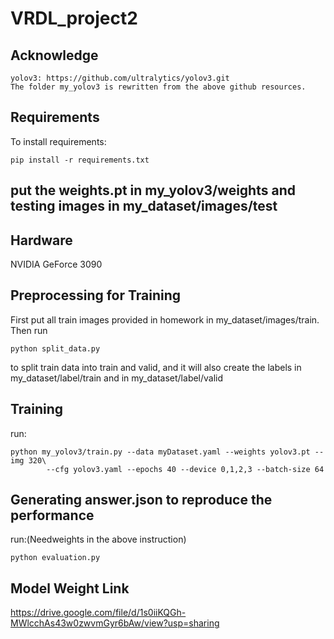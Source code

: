 # VRDL_project2


## Acknowledge
```
yolov3: https://github.com/ultralytics/yolov3.git
The folder my_yolov3 is rewritten from the above github resources.
```

## Requirements

To install requirements:

```setup
pip install -r requirements.txt

```

## put the weights.pt in my_yolov3/weights and testing images in my_dataset/images/test

## Hardware

NVIDIA GeForce 3090

## Preprocessing for Training


First put all train images provided in homework in my_dataset/images/train. Then run
```
python split_data.py
```
to split train data into train and valid, and it will also create the labels in my_dataset/label/train and in my_dataset/label/valid


## Training
run:

```
python my_yolov3/train.py --data myDataset.yaml --weights yolov3.pt --img 320\
        --cfg yolov3.yaml --epochs 40 --device 0,1,2,3 --batch-size 64
```

## Generating answer.json to reproduce the performance

run:(Needweights in the above instruction)

```
python evaluation.py
```
## Model Weight Link
https://drive.google.com/file/d/1s0iiKQGh-MWlcchAs43w0zwvmGyr6bAw/view?usp=sharing
